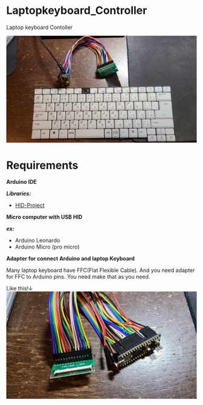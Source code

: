 # Laptopkeyboard_Controller
Laptop keyboard Contoller

![Exsample](misc/UsingKeyboard.jpg)

# Requirements

**Arduino IDE**

***Libraries:***
* [HID-Project](https://github.com/NicoHood/HID/)

**Micro computer with USB HID**

***ex:***
* Arduino Leonardo
* Arduino Micro (pro micro)

**Adapter for connect Arduino and laptop Keyboard**

Many laptop keyboard have FFC(Flat Flexible Cable). 
And you need adapter for FFC to Arduino pins.
You need make that as you need.

Like this!↓
![Adapter_image](misc/Adapter.jpg)
